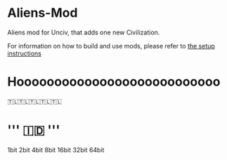 # Aliens-Mod

Aliens mod for Unciv, that adds one new Civilization.

For information on how to build and use mods, please refer to [the setup instructions](https://yairm210.github.io/Unciv/Modders/Making-a-new-Civilization/)
# Hooooooooooooooooooooooooooo
🇹🇱🇹🇱🇹🇱🇹🇱🇹🇱
# ''' 🇮🇩 '''
1bit
2bit
4bit
8bit
16bit
32bit
64bit
